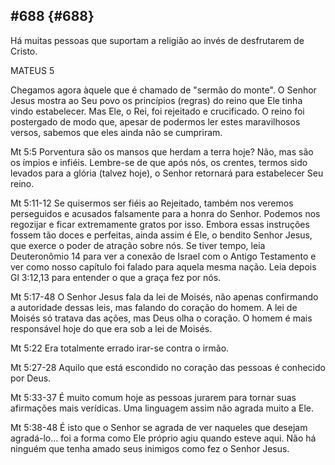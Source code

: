 ## #688 {#688}

Há muitas pessoas que suportam a religião ao invés de desfrutarem de Cristo.

MATEUS 5

Chegamos agora àquele que é chamado de &quot;sermão do monte&quot;. O Senhor Jesus mostra ao Seu povo os princípios (regras) do reino que Ele tinha vindo estabelecer. Mas Ele, o Rei, foi rejeitado e crucificado. O reino foi postergado de modo que, apesar de podermos ler estes maravilhosos versos, sabemos que eles ainda não se cumpriram.

Mt 5:5 Porventura são os mansos que herdam a terra hoje? Não, mas são os ímpios e infiéis. Lembre-se de que após nós, os crentes, termos sido levados para a glória (talvez hoje), o Senhor retornará para estabelecer Seu reino.

Mt 5:11-12 Se quisermos ser fiéis ao Rejeitado, também nos veremos perseguidos e acusados falsamente para a honra do Senhor. Podemos nos regozijar e ficar extremamente gratos por isso. Embora essas instruções fossem tão doces e perfeitas, ainda assim é Ele, o bendito Senhor Jesus, que exerce o poder de atração sobre nós. Se tiver tempo, leia Deuteronômio 14 para ver a conexão de Israel com o Antigo Testamento e ver como nosso capítulo foi falado para aquela mesma nação. Leia depois Gl 3:12,13 para entender o que a graça fez por nós.

Mt 5:17-48 O Senhor Jesus fala da lei de Moisés, não apenas confirmando a autoridade dessas leis, mas falando do coração do homem. A lei de Moisés só tratava das ações, mas Deus olha o coração. O homem é mais responsável hoje do que era sob a lei de Moisés.

Mt 5:22 Era totalmente errado irar-se contra o irmão.

Mt 5:27-28 Aquilo que está escondido no coração das pessoas é conhecido por Deus.

Mt 5:33-37 É muito comum hoje as pessoas jurarem para tornar suas afirmações mais verídicas. Uma linguagem assim não agrada muito a Ele.

Mt 5:38-48 É isto que o Senhor se agrada de ver naqueles que desejam agradá-lo... foi a forma como Ele próprio agiu quando esteve aqui. Não há ninguém que tenha amado seus inimigos como fez o Senhor Jesus.